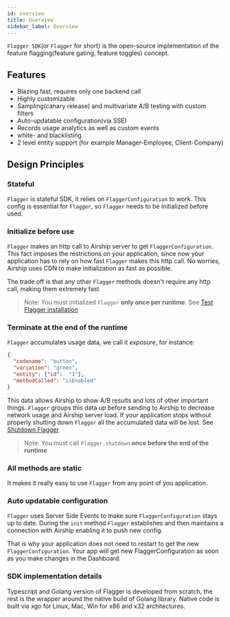 ```yaml
---
id: overview
title: Overview
sidebar_label: Overview
---
```


`Flagger SDK`(or `Flagger` for short) is the open-source implementation of the feature flagging(feature gating, feature toggles) concept. 

## Features
- Blazing fast, requires only one backend call
- Highly customizable
- Sampling(canary release) and multivariate A/B testing with custom filters
- Auto-updatable configuration(via SSE)
- Records usage analytics as well as custom events
- white- and blacklisting
- 2 level entity support (for example Manager-Employee, Client-Company)


## Design Principles
### Stateful
`Flagger` is stateful SDK, it relies on `FlaggerConfiguration` to work. This config is essential for `Flagger`, so 
`Flagger` needs to be initialized before used.

### Initialize before use 
`Flagger` makes an http call to Airship server to get `FlaggerConfiguration`. 
This fact imposes the restrictions on your application, since now 
your application has to rely on how fast `Flagger` makes this http call. No worries, Airship uses CDN to make 
initialization as fast as possible.  

The trade off is that any other `Flagger` methods doesn't require any http call, making them extremely fast

 >Note: You must initialized `Flagger` __only once per runtime__. See [Test Flagger installation](quick-start.md#test-the-installation) 

### Terminate at the end of the runtime
`Flagger` accumulates usage data, we call it _exposure_, for instance:
```json
{
  "codename": "button",
  "variation": "green",
  "entity": {"id":  "1"},
  "methodCalled": "isEnabled"
}
```

This data allows Airship to show A/B results and lots of other important things. `Flagger` groups this data up before 
sending to Airship to decrease network usage and Airship server load. If your application stops without properly 
shutting down `Flagger` all the accumulated data will be lost. See [Shutdown Flagger](quick-start.md#shutdown-flagger)   

 >Note: You must call `Flagger.shutdown` __once before the end of the runtime__ 


### All methods are static
It makes it really easy to use `Flagger` from any point of you application.

### Auto updatable configuration
`Flagger` uses Server Side Events to make sure `FlaggerConfiguration` stays up to date. During the `init` method `Flagger` 
establishes and then maintains a connection with Airship enabling it to push new config.

That is why your application does not need to restart to get the new `FlaggerConfiguration`. Your app will get new 
FlaggerConfiguration as soon as you make changes in the Dashboard.

### SDK implementation details
Typescript and Golang version of Flagger is developed from scratch, the rest is the wrapper around the native build of 
Golang library. Native code is built via xgo for Linux, Mac, Win for x86 and x32 architectures. 